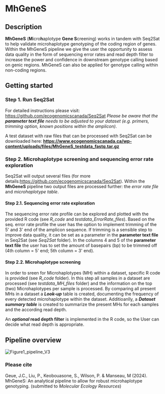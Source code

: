 # MhGeneS

## Description

**MhGeneS** (**M**icro**h**aplotype **Gene S**creening) works in tandem with Seq2Sat to help validate microhaplotype genotyping of the coding region of genes. Within the MhGeneS pipeline we give the user the opportunity to assess data quality in the form of sequencing error rates and read depth filter to increase the power and confidence in downstream genotype calling based on genic regions. MhGeneS can also be applied for genotype calling within non-coding regions. 

## Getting started

### Step 1. Run Seq2Sat

For detailed instructions please visit: https://github.com/ecogenomicscanada/Seq2Sat
*Please be aware that the **parameter text file** needs to be adjusted to your dataset (e.g. primers, trimming option, known positions within the amplicon)*.

A test dataset with raw files that can be processed with Seq2Sat can be downloaded here:  **https://www.ecogenomicscanada.ca/wp-content/uploads/files/MhGeneS_testdata_fastq.tar.gz**

### Step 2. Microhaplotype screening and sequencing error rate exploration

Seq2Sat will output several files (for more details:https://github.com/ecogenomicscanada/Seq2Sat). Within the **MhGeneS** pipeline two output files are processed further: the *error rate file* and *microhaplotype table*.

#### Step 2.1. Sequencing error rate exploration

The sequencing error rate profile can be explored and plotted with the provided R code (see *R_code* and *testdata_ErrorRate_files*). Based on the seq. error rate profile the user has the option to implement trimming of the 5' and 3' end of the amplicon sequence. If trimming is a sensible step to improve data quality, it can be set as a parameter in the **parameter text file** in Seq2Sat (see *Seq2Sat* folder). In the columns 4 and 5 of the **parameter text file** the user has to set the amount of basepairs (bp) to be trimmed off (4th column = 5' end; 5th column = 3' end).

#### Step 2.2. Microhaplotype screening

In order to sreen for Microhaplotypes (MH) within a dataset, specific R code is provided (see *R_code* folder). In this step all samples in a dataset are processed (see *testdata_MH_files* folder) and the information on the top (two) Microhaplotypes per sample is processed. By comparing all present MHs in a dataset a ***Look-up*** table is created, documenting the frequency of every detected microhaplotype within the dataset. Additioanlly, a ***Dataset summary table*** is created to summarize the present MHs for each samples and the according read depth.

An ***optional* read depth filter** is implemented in the R code, so the User can decide what read depth is appropriate.

## Pipeline overview
![Figure1_pipeline_V3](https://github.com/ecogenomicscanada/MhGeneS/assets/70644096/ecf0713f-85a3-4224-b093-72e0a990ee60)

### Please cite

Geue, J.C., Liu, P., Keobouasone, S., Wilson, P. & Manseau, M (2024). MhGeneS: An analytical pipeline to allow for robust microhaplotype genotyping. (submitted to *Molecular Ecology Resources*)

